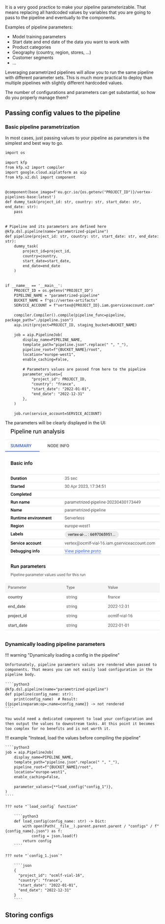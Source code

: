 It is a very good practice to make your pipeline parameterizable. That means replacing all hardcoded values by variables that you are going to pass to the pipeline and eventually to the components.

Examples of pipeline parameters:

- Model training parameters
- Start date and end date of the data you want to work with
- Product categories
- Geography (country, region, stores, ...)
- Customer segments
- ...

Leveraging parametrized pipelines will allow you to run the same pipeline with different parameter sets. This is much more practical to deploy than multiple pipelines with slightly different hardcoded values.

The number of configurations and parameters can get substantial, so how do you properly manage them?

## Passing config values to the pipeline

### Basic pipeline parametrization
In most cases, just passing values to your pipeline as parameters is the simplest and best way to go.

````python3
import os

import kfp
from kfp.v2 import compiler
import google.cloud.aiplatform as aip
from kfp.v2.dsl import component


@component(base_image=f'eu.gcr.io/{os.getenv("PROJECT_ID")}/vertex-pipelines-base:latest')
def dummy_task(project_id: str, country: str, start_date: str, end_date: str):
    pass


# Pipeline and its parameters are defined here
@kfp.dsl.pipeline(name="parametrized-pipeline")
def pipeline(project_id: str, country: str, start_date: str, end_date: str):
    dummy_task(
        project_id=project_id,
        country=country,
        start_date=start_date,
        end_date=end_date
    )


if __name__ == '__main__':
    PROJECT_ID = os.getenv("PROJECT_ID")
    PIPELINE_NAME = "parametrized-pipeline"
    BUCKET_NAME = f"gs://vertex-artifacts"
    SERVICE_ACCOUNT = f"vertex@{PROJECT_ID}.iam.gserviceaccount.com"
    
    compiler.Compiler().compile(pipeline_func=pipeline, package_path="./pipeline.json")
    aip.init(project=PROJECT_ID, staging_bucket=BUCKET_NAME)

    job = aip.PipelineJob(
        display_name=PIPELINE_NAME,
        template_path="pipeline.json".replace(" ", "_"),
        pipeline_root=f"{BUCKET_NAME}/root",
        location="europe-west1",
        enable_caching=False,
        
        # Parameters values are passed from here to the pipeline
        parameter_values={
            "project_id": PROJECT_ID,
            "country": "france",
            "start_date": "2022-01-01",
            "end_date": "2022-12-31"
        },
    )

    job.run(service_account=SERVICE_ACCOUNT)
````

The parameters will be clearly displayed in the UI:
![](assets/parametrized_pipeline.png)

### Dynamically loading pipeline parameters

!!! warning "Dynamically loading a config in the pipeline"

    Unfortunately, pipeline parameters values are rendered when passed to components. That means you can not easily load configuration in the pipeline body.
    
    ````python3
    @kfp.dsl.pipeline(name="parametrized-pipeline")
    def pipeline(config_name: str):
        print(config_name)  # Result: {{pipelineparam:op=;name=config_name}} -> not rendered
    ````

    You would need a dedicated component to load your configuration and then output the values to downstream tasks. At this point it becomes too complex for no benefits and is not worth it.

!!! example "Instead, load the values before compiling the pipeline"

    ````python3
    job = aip.PipelineJob(
        display_name=PIPELINE_NAME,
        template_path="pipeline.json".replace(" ", "_"),
        pipeline_root=f"{BUCKET_NAME}/root",
        location="europe-west1",
        enable_caching=False,

        parameter_values={**load_config("config_1")},
    )
    ````

    ??? note "`load_config` function"
        
        ````python3
        def load_config(config_name: str) -> Dict:
            with open(Path(__file__).parent.parent.parent / "configs" / f"{config_name}.json") as f:
                config = json.load(f)
            return config
        ````

    ??? note "`config_1.json`"
        
        ````json
        {
          "project_id": "ocmlf-vial-16",
          "country": "france",
          "start_date": "2022-01-01",
          "end_date": "2022-12-31"
        }
        ````

## Storing configs